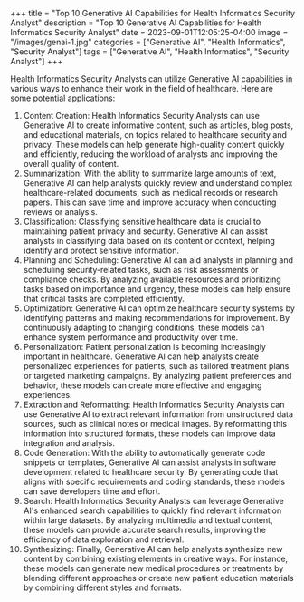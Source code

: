 +++
title = "Top 10 Generative AI Capabilities for Health Informatics Security Analyst"
description = "Top 10 Generative AI Capabilities for Health Informatics Security Analyst"
date = 2023-09-01T12:05:25-04:00
image = "/images/genai-1.jpg"
categories = ["Generative AI", "Health Informatics", "Security Analyst"]
tags = ["Generative AI", "Health Informatics", "Security Analyst"]
+++

Health Informatics Security Analysts can utilize Generative AI capabilities in various ways to enhance their work in the field of healthcare. Here are some potential applications:

1. Content Creation: Health Informatics Security Analysts can use Generative AI to create informative content, such as articles, blog posts, and educational materials, on topics related to healthcare security and privacy. These models can help generate high-quality content quickly and efficiently, reducing the workload of analysts and improving the overall quality of content.
2. Summarization: With the ability to summarize large amounts of text, Generative AI can help analysts quickly review and understand complex healthcare-related documents, such as medical records or research papers. This can save time and improve accuracy when conducting reviews or analysis.
3. Classification: Classifying sensitive healthcare data is crucial to maintaining patient privacy and security. Generative AI can assist analysts in classifying data based on its content or context, helping identify and protect sensitive information.
4. Planning and Scheduling: Generative AI can aid analysts in planning and scheduling security-related tasks, such as risk assessments or compliance checks. By analyzing available resources and prioritizing tasks based on importance and urgency, these models can help ensure that critical tasks are completed efficiently.
5. Optimization: Generative AI can optimize healthcare security systems by identifying patterns and making recommendations for improvement. By continuously adapting to changing conditions, these models can enhance system performance and productivity over time.
6. Personalization: Patient personalization is becoming increasingly important in healthcare. Generative AI can help analysts create personalized experiences for patients, such as tailored treatment plans or targeted marketing campaigns. By analyzing patient preferences and behavior, these models can create more effective and engaging experiences.
7. Extraction and Reformatting: Health Informatics Security Analysts can use Generative AI to extract relevant information from unstructured data sources, such as clinical notes or medical images. By reformatting this information into structured formats, these models can improve data integration and analysis.
8. Code Generation: With the ability to automatically generate code snippets or templates, Generative AI can assist analysts in software development related to healthcare security. By generating code that aligns with specific requirements and coding standards, these models can save developers time and effort.
9. Search: Health Informatics Security Analysts can leverage Generative AI's enhanced search capabilities to quickly find relevant information within large datasets. By analyzing multimedia and textual content, these models can provide accurate search results, improving the efficiency of data exploration and retrieval.
10. Synthesizing: Finally, Generative AI can help analysts synthesize new content by combining existing elements in creative ways. For instance, these models can generate new medical procedures or treatments by blending different approaches or create new patient education materials by combining different styles and formats.